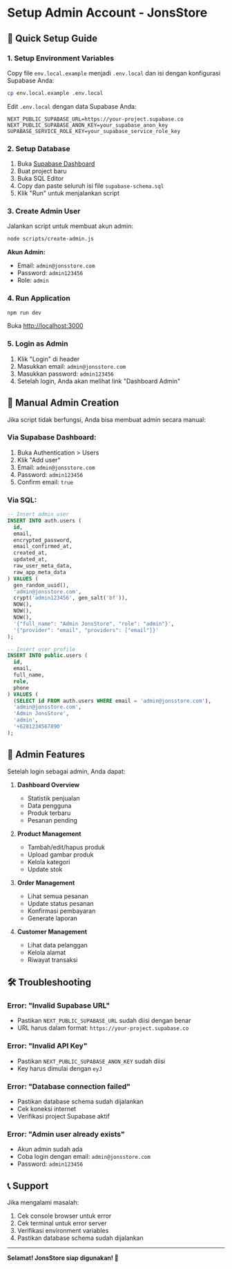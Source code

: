 # Setup Admin Account - JonsStore

## 🚀 Quick Setup Guide

### 1. Setup Environment Variables
Copy file `env.local.example` menjadi `.env.local` dan isi dengan konfigurasi Supabase Anda:

```bash
cp env.local.example .env.local
```

Edit `.env.local` dengan data Supabase Anda:
```env
NEXT_PUBLIC_SUPABASE_URL=https://your-project.supabase.co
NEXT_PUBLIC_SUPABASE_ANON_KEY=your_supabase_anon_key
SUPABASE_SERVICE_ROLE_KEY=your_supabase_service_role_key
```

### 2. Setup Database
1. Buka [Supabase Dashboard](https://supabase.com)
2. Buat project baru
3. Buka SQL Editor
4. Copy dan paste seluruh isi file `supabase-schema.sql`
5. Klik "Run" untuk menjalankan script

### 3. Create Admin User
Jalankan script untuk membuat akun admin:

```bash
node scripts/create-admin.js
```

**Akun Admin:**
- Email: `admin@jonsstore.com`
- Password: `admin123456`
- Role: `admin`

### 4. Run Application
```bash
npm run dev
```

Buka [http://localhost:3000](http://localhost:3000)

### 5. Login as Admin
1. Klik "Login" di header
2. Masukkan email: `admin@jonsstore.com`
3. Masukkan password: `admin123456`
4. Setelah login, Anda akan melihat link "Dashboard Admin"

## 🔧 Manual Admin Creation

Jika script tidak berfungsi, Anda bisa membuat admin secara manual:

### Via Supabase Dashboard:
1. Buka Authentication > Users
2. Klik "Add user"
3. Email: `admin@jonsstore.com`
4. Password: `admin123456`
5. Confirm email: `true`

### Via SQL:
```sql
-- Insert admin user
INSERT INTO auth.users (
  id,
  email,
  encrypted_password,
  email_confirmed_at,
  created_at,
  updated_at,
  raw_user_meta_data,
  raw_app_meta_data
) VALUES (
  gen_random_uuid(),
  'admin@jonsstore.com',
  crypt('admin123456', gen_salt('bf')),
  NOW(),
  NOW(),
  NOW(),
  '{"full_name": "Admin JonsStore", "role": "admin"}',
  '{"provider": "email", "providers": ["email"]}'
);

-- Insert user profile
INSERT INTO public.users (
  id,
  email,
  full_name,
  role,
  phone
) VALUES (
  (SELECT id FROM auth.users WHERE email = 'admin@jonsstore.com'),
  'admin@jonsstore.com',
  'Admin JonsStore',
  'admin',
  '+6281234567890'
);
```

## 🎯 Admin Features

Setelah login sebagai admin, Anda dapat:

1. **Dashboard Overview**
   - Statistik penjualan
   - Data pengguna
   - Produk terbaru
   - Pesanan pending

2. **Product Management**
   - Tambah/edit/hapus produk
   - Upload gambar produk
   - Kelola kategori
   - Update stok

3. **Order Management**
   - Lihat semua pesanan
   - Update status pesanan
   - Konfirmasi pembayaran
   - Generate laporan

4. **Customer Management**
   - Lihat data pelanggan
   - Kelola alamat
   - Riwayat transaksi

## 🛠️ Troubleshooting

### Error: "Invalid Supabase URL"
- Pastikan `NEXT_PUBLIC_SUPABASE_URL` sudah diisi dengan benar
- URL harus dalam format: `https://your-project.supabase.co`

### Error: "Invalid API Key"
- Pastikan `NEXT_PUBLIC_SUPABASE_ANON_KEY` sudah diisi
- Key harus dimulai dengan `eyJ`

### Error: "Database connection failed"
- Pastikan database schema sudah dijalankan
- Cek koneksi internet
- Verifikasi project Supabase aktif

### Error: "Admin user already exists"
- Akun admin sudah ada
- Coba login dengan email: `admin@jonsstore.com`
- Password: `admin123456`

## 📞 Support

Jika mengalami masalah:
1. Cek console browser untuk error
2. Cek terminal untuk error server
3. Verifikasi environment variables
4. Pastikan database schema sudah dijalankan

---

**Selamat! JonsStore siap digunakan! 🎉**


